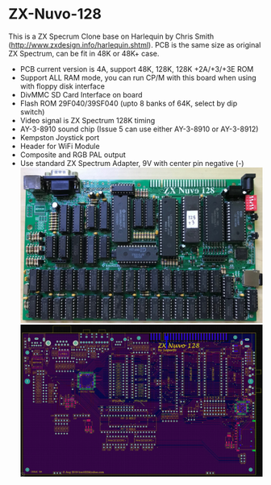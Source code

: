 # ZX-Nuvo-128
This is a ZX Specrum Clone base on Harlequin by Chris Smith (http://www.zxdesign.info/harlequin.shtml).
PCB is the same size as original ZX Spectrum, can be fit in 48K or 48K+ case.

- PCB current version is 4A, support 48K, 128K, 128K +2A/+3/+3E ROM
- Support ALL RAM mode, you can run CP/M with this board when using with floppy disk interface
- DivMMC SD Card Interface on board
- Flash ROM 29F040/39SF040 (upto 8 banks of 64K, select by dip switch)
- Video signal is ZX Spectrum 128K timing
- AY-3-8910 sound chip (Issue 5 can use either AY-3-8910 or AY-3-8912)
- Kempston Joystick port
- Header for WiFi Module
- Composite and RGB PAL output
- Use standard ZX Spectrum Adapter, 9V with center pin negative (-) 
![Board](https://github.com/DonSuperfo/ZX-Nuvo-128/blob/main/Issue%204A/ZX%20Nuvo%20128%20Issue%204.jpg)
![Board](https://github.com/DonSuperfo/ZX-Nuvo-128/blob/main/Issue%205A/ZX%20Nuvo%20128%20Issue%205A.jpg)

